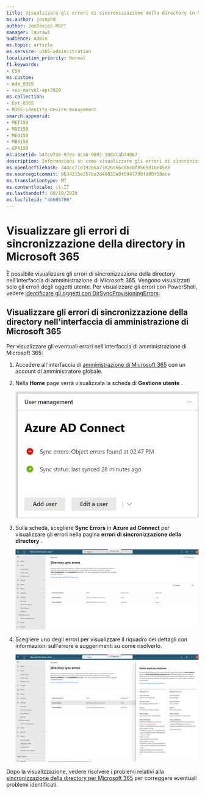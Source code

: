 ```yaml
---
title: Visualizzare gli errori di sincronizzazione della directory in Microsoft 365
ms.author: josephd
author: JoeDavies-MSFT
manager: laurawi
audience: Admin
ms.topic: article
ms.service: o365-administration
localization_priority: Normal
f1.keywords:
- CSH
ms.custom:
- Adm_O365
- seo-marvel-apr2020
ms.collection:
- Ent_O365
- M365-identity-device-management
search.appverid:
- MET150
- MOE150
- MED150
- MBS150
- GPA150
ms.assetid: b4fc07a5-97ea-4ca6-9692-108acab74067
description: Informazioni su come visualizzare gli errori di sincronizzazione della directory e le possibili correzioni nell'interfaccia di amministrazione di Microsoft 365.
ms.openlocfilehash: 344cc71d192e6a73826c66c8bcbf8569d10e45d8
ms.sourcegitcommit: 8634215e257ba2d49832a8f5947700fd00f18ece
ms.translationtype: MT
ms.contentlocale: it-IT
ms.lasthandoff: 08/10/2020
ms.locfileid: "46605708"
---
```

# <a name="view-directory-synchronization-errors-in-microsoft-365"></a>Visualizzare gli errori di sincronizzazione della directory in Microsoft 365

È possibile visualizzare gli errori di sincronizzazione della directory nell'interfaccia di amministrazione di Microsoft 365. Vengono visualizzati solo gli errori degli oggetti utente. Per visualizzare gli errori con PowerShell, vedere [identificare gli oggetti con DirSyncProvisioningErrors](https://docs.microsoft.com/azure/active-directory/hybrid/how-to-connect-syncservice-duplicate-attribute-resiliency).

## <a name="view-directory-synchronization-errors-in-the-microsoft-365-admin-center"></a>Visualizzare gli errori di sincronizzazione della directory nell'interfaccia di amministrazione di Microsoft 365

Per visualizzare gli eventuali errori nell'interfaccia di amministrazione di Microsoft 365:
  
1. Accedere all'interfaccia di [amministrazione di Microsoft 365](https://admin.microsoft.com) con un account di amministratore globale. 
    
2. Nella **Home** page verrà visualizzata la scheda di **Gestione utente** . 
    
    ![La scheda di gestione utente nell'interfaccia di amministrazione di Microsoft 365](media/060006e9-de61-49d5-8979-e77cda198e71.png)
  
3. Sulla scheda, scegliere **Sync Errors** in **Azure ad Connect** per visualizzare gli errori nella pagina **errori di sincronizzazione della directory** .   
    
    ![Un esempio della pagina errori di sincronizzazione della directory](media/882094a3-80d3-4aae-b90b-78b27047974c.png)

4. Scegliere uno degli errori per visualizzare il riquadro dei dettagli con informazioni sull'errore e suggerimenti su come risolverlo.

   ![Esempio dei dettagli di un errore di sincronizzazione della directory](media/a6e302d4-6be7-4e3a-b4b5-81c5a2c02952.png)
  
Dopo la visualizzazione, vedere risolvere i problemi relativi alla [sincronizzazione della directory per Microsoft 365](fix-problems-with-directory-synchronization.md) per correggere eventuali problemi identificati.

